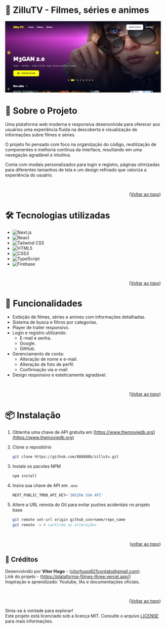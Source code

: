 <a id="readme-top"></a>

# **🍿 ZilluTV - Filmes, séries e animes**

<img src="public/project_home.png" alt="Captura de Tela da tela de inicio do ZiluTV - filmes e series">

<br/>





# **📖 Sobre o Projeto**

Uma plataforma web moderna e responsiva desenvolvida para oferecer aos usuários uma experiência fluida na descoberta e visualização de informações sobre filmes e séries.

O projeto foi pensado com foco na organização do código, reutilização de componentes e melhoria contínua da interface, resultando em uma navegação agradável e intuitiva.

Conta com modais personalizados para login e registro, páginas otimizadas para diferentes tamanhos de tela e um design refinado que valoriza a experiência do usuário.

<br/>

<p align="right">(<a href="#readme-top">Voltar ao topo</a>)</p>





# **🛠️ Tecnologias utilizadas**

- ![Next.js](https://img.shields.io/badge/Next.js-000?style=for-the-badge&logo=nextdotjs)
- ![React](https://img.shields.io/badge/React-20232A?style=for-the-badge&logo=react&logoColor=61DAFB)
- ![Tailwind CSS](https://img.shields.io/badge/Tailwind_CSS-06B6D4?style=for-the-badge&logo=tailwind-css&logoColor=white)
- ![HTML5](https://img.shields.io/badge/HTML5-E34F26?style=for-the-badge&logo=html5&logoColor=white)
- ![CSS3](https://img.shields.io/badge/CSS3-1572B6?style=for-the-badge&logo=css3&logoColor=white)
- ![TypeScript](https://img.shields.io/badge/TypeScript-3178C6?style=for-the-badge&logo=typescript&logoColor=white)
- ![Firebase](https://img.shields.io/badge/Firebase-FFCA28?style=for-the-badge&logo=firebase&logoColor=black)

<br/>

<p align="right">(<a href="#readme-top">Voltar ao topo</a>)</p>





# **🎯 Funcionalidades**

- Exibição de filmes, séries e animes com informações detalhadas.
- Sistema de busca e filtros por categorias.
- Player de trailer responsivo.
- Login e registro utilizando:
  - E-mail e senha.
  - Google.
  - GitHub.
- Gerenciamento de conta:
  - Alteração de nome e e-mail.
  - Alteração de foto de perfil
  - Confirmação via e-mail
- Design responsivo e esteticamente agradável.

<br/>

<p align="right">(<a href="#readme-top">Voltar ao topo</a>)</p>





# **📦 Instalação**

1. Obtenha uma chave de API gratuita em [https://www.themoviedb.org](https://www.themoviedb.org)  

2. Clone o repositório  
   ```sh
   git clone https://github.com/888888b/zillutv.git
   ```
3. Instale os pacotes NPM  
   ```sh
   npm install
   ```
4. Insira sua chave de API em `.env`  
   ```ts
   NEXT_PUBLIC_TMDB_API_KEY='INSIRA SUA API'
   ```
5. Altere a URL remota do Git para evitar pushes acidentais no projeto base  
   ```sh
   git remote set-url origin github_username/repo_name
   git remote -v # confirme as alterações
   ```

<br/>

<p align="right">(<a href="#readme-top">voltar ao topo</a>)</p>





## **🙌 Créditos**

Desenvolvido por **Vitor Hugo** - (vitorhugo621contato@gmail.com).<br/>
Link do projeto - (https://plataforma-filmes-three.vercel.app/)<br/>
Inspiração e aprendizado: Youtube, IAs e documentações oficiais.

<br/>

<p align="right">(<a href="#readme-top">Voltar ao topo</a>)</p>

Sinta-se à vontade para explorar!<br/>
Este projeto está licenciado sob a licença MIT. Consulte o arquivo [LICENSE](LICENSE) para mais informações.
